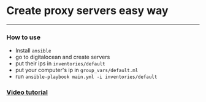 # Create proxy servers easy way
---

### How to use
- Install `ansible`
- go to digitalocean and create servers
- put their ips in `inventories/default`
- put your computer's ip in `group_vars/default.ml`
- run `ansible-playbook main.yml -i inventories/default`


### [Video tutorial](https://youtu.be/HAnamHPHEKc)
